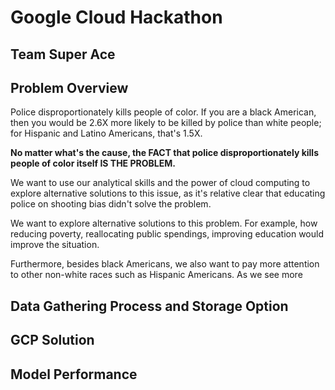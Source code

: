 # Google Cloud Hackathon
## Team Super Ace
## Problem Overview
Police disproportionately kills people of color. If you are a black American, then you would be 2.6X more likely to be killed by police than white people; for Hispanic and Latino Americans, that's 1.5X.

**No matter what's the cause, the FACT that police disproportionately kills people of color itself IS THE PROBLEM.**

We want to use our analytical skills and the power of cloud computing to explore alternative solutions to this issue, as it's relative clear that educating police on shooting bias didn't solve the problem.

We want to explore alternative solutions to this problem. For example, how reducing poverty, reallocating public spendings, improving education would improve the situation.

Furthermore, besides black Americans, we also want to pay more attention to other non-white races such as Hispanic Americans. As we see more 

## Data Gathering Process and Storage Option

## GCP Solution

## Model Performance
